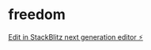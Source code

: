 # freedom

[Edit in StackBlitz next generation editor ⚡️](https://stackblitz.com/~/github.com/uimaxbai/freedom)